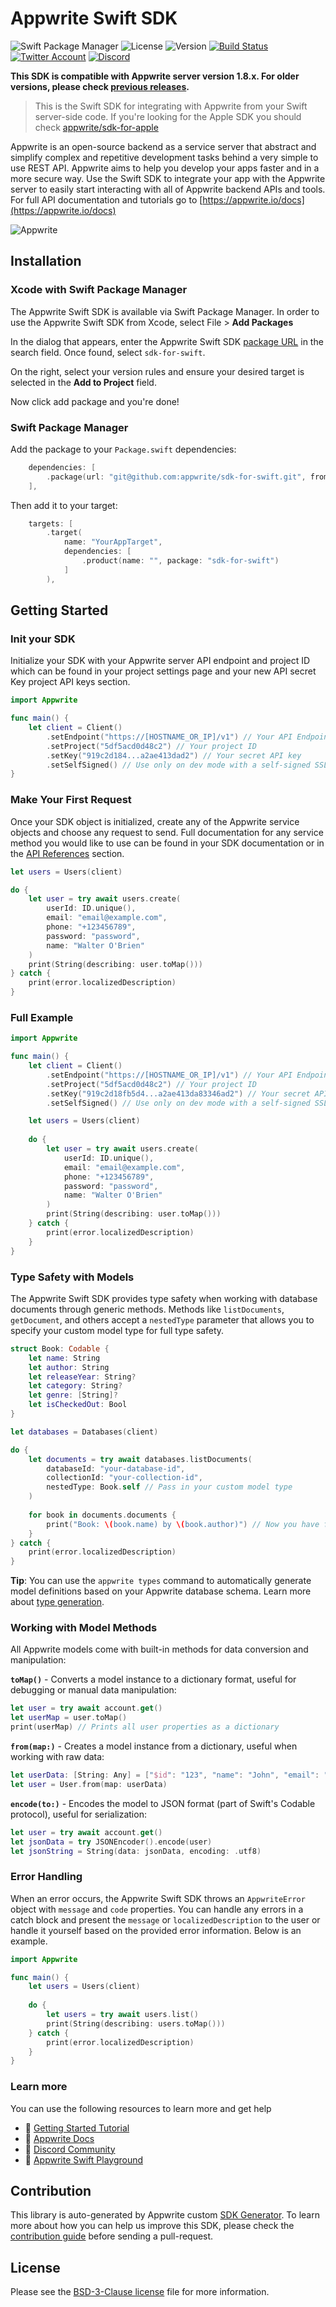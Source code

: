 # Appwrite Swift SDK

![Swift Package Manager](https://img.shields.io/github/v/release/appwrite/sdk-for-swift.svg?color=green&style=flat-square)
![License](https://img.shields.io/github/license/appwrite/sdk-for-swift.svg?style=flat-square)
![Version](https://img.shields.io/badge/api%20version-1.8.0-blue.svg?style=flat-square)
[![Build Status](https://img.shields.io/travis/com/appwrite/sdk-generator?style=flat-square)](https://travis-ci.com/appwrite/sdk-generator)
[![Twitter Account](https://img.shields.io/twitter/follow/appwrite?color=00acee&label=twitter&style=flat-square)](https://twitter.com/appwrite)
[![Discord](https://img.shields.io/discord/564160730845151244?label=discord&style=flat-square)](https://appwrite.io/discord)

**This SDK is compatible with Appwrite server version 1.8.x. For older versions, please check [previous releases](https://github.com/appwrite/sdk-for-swift/releases).**

 > This is the Swift SDK for integrating with Appwrite from your Swift server-side code. If you're looking for the Apple SDK you should check [appwrite/sdk-for-apple](https://github.com/appwrite/sdk-for-apple)

Appwrite is an open-source backend as a service server that abstract and simplify complex and repetitive development tasks behind a very simple to use REST API. Appwrite aims to help you develop your apps faster and in a more secure way. Use the Swift SDK to integrate your app with the Appwrite server to easily start interacting with all of Appwrite backend APIs and tools. For full API documentation and tutorials go to [https://appwrite.io/docs](https://appwrite.io/docs)

![Appwrite](https://github.com/appwrite/appwrite/raw/main/public/images/github.png)

## Installation

### Xcode with Swift Package Manager

The Appwrite Swift SDK is available via Swift Package Manager. In order to use the Appwrite Swift SDK from Xcode, select File > **Add Packages**

In the dialog that appears, enter the Appwrite Swift SDK [package URL](git@github.com:appwrite/sdk-for-swift.git) in the search field. Once found, select `sdk-for-swift`.

On the right, select your version rules and ensure your desired target is selected in the **Add to Project** field.

Now click add package and you're done!

### Swift Package Manager

Add the package to your `Package.swift` dependencies:

```swift
    dependencies: [
        .package(url: "git@github.com:appwrite/sdk-for-swift.git", from: "11.1.0"),
    ],
```

Then add it to your target:

```swift
    targets: [
        .target(
            name: "YourAppTarget",
            dependencies: [
                .product(name: "", package: "sdk-for-swift")
            ]
        ),
```


## Getting Started

### Init your SDK

Initialize your SDK with your Appwrite server API endpoint and project ID which can be found in your project settings page and your new API secret Key project API keys section.

```swift
import Appwrite

func main() {
    let client = Client()
        .setEndpoint("https://[HOSTNAME_OR_IP]/v1") // Your API Endpoint
        .setProject("5df5acd0d48c2") // Your project ID
        .setKey("919c2d184...a2ae413dad2") // Your secret API key
        .setSelfSigned() // Use only on dev mode with a self-signed SSL cert
}
```

### Make Your First Request

Once your SDK object is initialized, create any of the Appwrite service objects and choose any request to send. Full documentation for any service method you would like to use can be found in your SDK documentation or in the [API References](https://appwrite.io/docs) section.

```swift
let users = Users(client)

do {
    let user = try await users.create(
        userId: ID.unique(),
        email: "email@example.com",
        phone: "+123456789",
        password: "password",
        name: "Walter O'Brien"
    )
    print(String(describing: user.toMap()))
} catch {
    print(error.localizedDescription)
}
```

### Full Example

```swift
import Appwrite

func main() {
    let client = Client()
        .setEndpoint("https://[HOSTNAME_OR_IP]/v1") // Your API Endpoint
        .setProject("5df5acd0d48c2") // Your project ID
        .setKey("919c2d18fb5d4...a2ae413da83346ad2") // Your secret API key
        .setSelfSigned() // Use only on dev mode with a self-signed SSL cert

    let users = Users(client)
    
    do {
        let user = try await users.create(
            userId: ID.unique(),
            email: "email@example.com",
            phone: "+123456789",
            password: "password",
            name: "Walter O'Brien"
        )
        print(String(describing: user.toMap()))
    } catch {
        print(error.localizedDescription)
    }
}
```

### Type Safety with Models

The Appwrite Swift SDK provides type safety when working with database documents through generic methods. Methods like `listDocuments`, `getDocument`, and others accept a `nestedType` parameter that allows you to specify your custom model type for full type safety.

```swift
struct Book: Codable {
    let name: String
    let author: String
    let releaseYear: String?
    let category: String?
    let genre: [String]?
    let isCheckedOut: Bool
}

let databases = Databases(client)

do {
    let documents = try await databases.listDocuments(
        databaseId: "your-database-id",
        collectionId: "your-collection-id",
        nestedType: Book.self // Pass in your custom model type
    )
    
    for book in documents.documents {
        print("Book: \(book.name) by \(book.author)") // Now you have full type safety
    }
} catch {
    print(error.localizedDescription)
}
```

**Tip**: You can use the `appwrite types` command to automatically generate model definitions based on your Appwrite database schema. Learn more about [type generation](https://appwrite.io/docs/products/databases/type-generation).

### Working with Model Methods

All Appwrite models come with built-in methods for data conversion and manipulation:

**`toMap()`** - Converts a model instance to a dictionary format, useful for debugging or manual data manipulation:
```swift
let user = try await account.get()
let userMap = user.toMap()
print(userMap) // Prints all user properties as a dictionary
```

**`from(map:)`** - Creates a model instance from a dictionary, useful when working with raw data:
```swift
let userData: [String: Any] = ["$id": "123", "name": "John", "email": "john@example.com"]
let user = User.from(map: userData)
```

**`encode(to:)`** - Encodes the model to JSON format (part of Swift's Codable protocol), useful for serialization:
```swift
let user = try await account.get()
let jsonData = try JSONEncoder().encode(user)
let jsonString = String(data: jsonData, encoding: .utf8)
```

### Error Handling

When an error occurs, the Appwrite Swift SDK throws an `AppwriteError` object with `message` and `code` properties. You can handle any errors in a catch block and present the `message` or `localizedDescription` to the user or handle it yourself based on the provided error information. Below is an example.

```swift
import Appwrite

func main() {
    let users = Users(client)
    
    do {
        let users = try await users.list()
        print(String(describing: users.toMap()))
    } catch {
        print(error.localizedDescription)
    }
}
```

### Learn more

You can use the following resources to learn more and get help

- 🚀 [Getting Started Tutorial](https://appwrite.io/docs/getting-started-for-server)
- 📜 [Appwrite Docs](https://appwrite.io/docs)
- 💬 [Discord Community](https://appwrite.io/discord)
- 🚂 [Appwrite Swift Playground](https://github.com/appwrite/playground-for-swift-server)


## Contribution

This library is auto-generated by Appwrite custom [SDK Generator](https://github.com/appwrite/sdk-generator). To learn more about how you can help us improve this SDK, please check the [contribution guide](https://github.com/appwrite/sdk-generator/blob/master/CONTRIBUTING.md) before sending a pull-request.

## License

Please see the [BSD-3-Clause license](https://raw.githubusercontent.com/appwrite/appwrite/master/LICENSE) file for more information.
